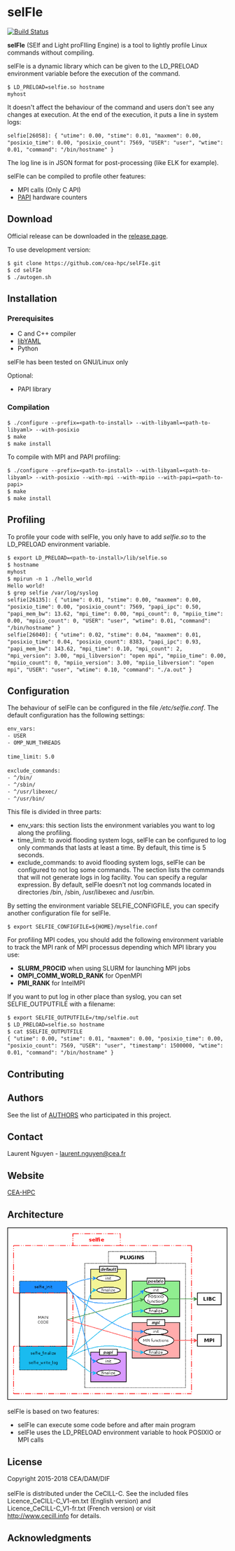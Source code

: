 # selFIe                                                                        

[![Build Status](https://travis-ci.org/cea-hpc/selFIe.svg?branch=master)](https://travis-ci.org/cea-hpc/selFIe)

**selFIe** (SElf and Light proFIling Engine) is a tool to lightly profile Linux commands without compiling.

selFIe is a dynamic library which can be given to the LD_PRELOAD environment variable before the execution of the command.

```
$ LD_PRELOAD=selfie.so hostname
myhost
```
It doesn't affect the behaviour of the command and users don't see any changes at execution. At the end of the execution, it puts a line in system logs:
```
selfie[26058]: { "utime": 0.00, "stime": 0.01, "maxmem": 0.00, "posixio_time": 0.00, "posixio_count": 7569, "USER": "user", "wtime": 0.01, "command": "/bin/hostname" }
```
The log line is in JSON format for post-processing (like ELK for example).

selFIe can be compiled to profile other features:
* MPI calls (Only C API)
* [PAPI](http://icl.cs.utk.edu/papi/overview/) hardware counters 

## Download

Official release can be downloaded in the [release page](https://github.com/cea-hpc/selFIe/releases).

To use development version:
```
$ git clone https://github.com/cea-hpc/selFIe.git
$ cd selFIe
$ ./autogen.sh
```

## Installation

### Prerequisites

* C and C++ compiler
* [libYAML](http://pyyaml.org/wiki/LibYAML)
* Python

selFIe has been tested on GNU/Linux only

Optional:
* PAPI library

### Compilation

```
$ ./configure --prefix=<path-to-install> --with-libyaml=<path-to-libyaml> --with-posixio 
$ make                                  
$ make install                          
```                                     
To compile with MPI and PAPI profiling:
```
$ ./configure --prefix=<path-to-install> --with-libyaml=<path-to-libyaml> --with-posixio --with-mpi --with-mpiio --with-papi=<path-to-papi>
$ make                                  
$ make install                          
```                                     

## Profiling
To profile your code with selFIe, you only have to add *selfie.so* to the LD_PRELOAD environment variable.
```
$ export LD_PRELOAD=<path-to-install>/lib/selfie.so
$ hostname
myhost
$ mpirun -n 1 ./hello_world
Hello world!
$ grep selfie /var/log/syslog
selfie[26135]: { "utime": 0.01, "stime": 0.00, "maxmem": 0.00, "posixio_time": 0.00, "posixio_count": 7569, "papi_ipc": 0.50, "papi_mem_bw": 13.62, "mpi_time": 0.00, "mpi_count": 0, "mpiio_time": 0.00, "mpiio_count": 0, "USER": "user", "wtime": 0.01, "command": "/bin/hostname" }
selfie[26040]: { "utime": 0.02, "stime": 0.04, "maxmem": 0.01, "posixio_time": 0.04, "posixio_count": 8383, "papi_ipc": 0.93, "papi_mem_bw": 143.62, "mpi_time": 0.10, "mpi_count": 2, "mpi_version": 3.00, "mpi_libversion": "open mpi", "mpiio_time": 0.00, "mpiio_count": 0, "mpiio_version": 3.00, "mpiio_libversion": "open mpi", "USER": "user", "wtime": 0.10, "command": "./a.out" }
```
## Configuration
The behaviour of selFIe can be configured in the file *<path-to-install>/etc/selfie.conf*. The default configuration has the following settings:
```
env_vars:
- USER
- OMP_NUM_THREADS

time_limit: 5.0

exclude_commands:
- ^/bin/
- ^/sbin/
- ^/usr/libexec/
- ^/usr/bin/

```
This file is divided in three parts:
* env_vars: this section lists the environment variables you want to log along the profiling.
* time_limit: to avoid flooding system logs, selFIe can be configured to log only commands that lasts at least a time. By default, this time is 5 seconds.
* exclude_commands: to avoid flooding system logs, selFIe can be configured to not log some commands. The section lists the commands that will not generate logs in log facility. You can specify a regular expression. By default, selFIe doesn't not log commands located in directories /bin, /sbin, /usr/libexec and /usr/bin.

By setting the environment variable SELFIE_CONFIGFILE, you can specify another configuration file for selFIe.

```
$ export SELFIE_CONFIGFILE=${HOME}/myselfie.conf
```
For profiling MPI codes, you should add the following environment variable to track the MPI rank of MPI processus depending which MPI library you use:
* **SLURM_PROCID** when using SLURM for launching MPI jobs
* **OMPI_COMM_WORLD_RANK** for OpenMPI
* **PMI_RANK** for IntelMPI

If you want to put log in other place than syslog, you can set SELFIE_OUTPUTFILE with a filename:

```
$ export SELFIE_OUTPUTFILE=/tmp/selfie.out
$ LD_PRELOAD=selfie.so hostname
$ cat $SELFIE_OUTPUTFILE
{ "utime": 0.00, "stime": 0.01, "maxmem": 0.00, "posixio_time": 0.00, "posixio_count": 7569, "USER": "user", "timestamp": 1500000, "wtime": 0.01, "command": "/bin/hostname" }
```

## Contributing
## Authors
See the list of [AUTHORS](AUTHORS) who participated in this project.
## Contact

Laurent Nguyen - <laurent.nguyen@cea.fr>

## Website

[CEA-HPC](http://www-hpc.cea.fr/)

## Architecture

![alt tag](share/doc/selfie_architecture.png)

selFIe is based on two features:
* selFIe can execute some code before and after main program
* selFIe uses the LD_PRELOAD environment variable to hook POSIXIO or MPI calls

## License

Copyright 2015-2018 CEA/DAM/DIF<br />
<br />
selFIe is distributed under the CeCILL-C. See the included files <br />
Licence_CeCILL-C_V1-en.txt (English version) and <br />
Licence_CeCILL-C_V1-fr.txt (French version) or visit  <br />
http://www.cecill.info for details.

## Acknowledgments
